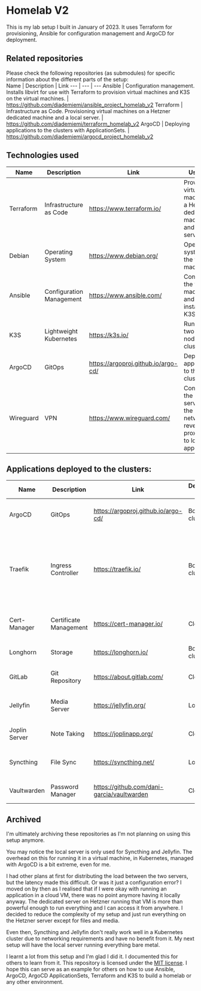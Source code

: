 # Homelab V2
This is my lab setup I built in January of 2023. It uses Terraform for provisioning, Ansible for configuration management and ArgoCD for deployment.  

## Related repositories
Please check the following repositories (as submodules) for specific information about the different parts of the setup:  
Name | Description | Link
--- | --- | ---
Ansible | Configuration management. Installs libvirt for use with Terraform to provision virtual machines and K3S on the virtual machines. | https://github.com/diademiemi/ansible_project_homelab_v2
Terraform | Infrastructure as Code. Provisioning virtual machines on a Hetzner dedicated machine and a local server. | https://github.com/diademiemi/terraform_homelab_v2
ArgoCD | Deploying applications to the clusters with ApplicationSets. | https://github.com/diademiemi/argocd_project_homelab_v2  
## Technologies used

Name | Description | Link | Used for
--- | --- | --- | ---
Terraform | Infrastructure as Code | https://www.terraform.io/ | Provisioning virtual machine on a Hetzner dedicated machine and a local server
Debian | Operating System | https://www.debian.org/ | Operating system for the virtual machines
Ansible | Configuration Management | https://www.ansible.com/ | Configuring the virtual machines and installing K3S
K3S | Lightweight Kubernetes | https://k3s.io/ | Running two single-node clusters
ArgoCD | GitOps | https://argoproj.github.io/argo-cd/ | Deploying applications to the clusters
Wireguard | VPN | https://www.wireguard.com/ | Connecting the remote server to the local network to reverse proxy traffic to local apps

## Applications deployed to the clusters:
Name | Description | Link | Deployed on | Used for
--- | --- | --- | --- | ---
ArgoCD | GitOps | https://argoproj.github.io/argo-cd/ | Both clusters | Deploying applications to the clusters
Traefik | Ingress Controller | https://traefik.io/ | Both clusters | Ingress for all applications. It is exposed to the internet on port 80 and 443 on the Hetzner hosted VM
Cert-Manager | Certificate Management | https://cert-manager.io/ | Cloud | Issuing certificates for all applications
Longhorn | Storage | https://longhorn.io/ | Both clusters | Storage for all applications
GitLab | Git Repository | https://about.gitlab.com/ | Cloud | Git mirror of my GitHub repositories
Jellyfin | Media Server | https://jellyfin.org/ | Local | Media server for my local network
Joplin Server | Note Taking | https://joplinapp.org/ | Cloud | Sync for Joplin on my devices
Syncthing | File Sync | https://syncthing.net/ | Local | Sync for my local files between all my devices
Vaultwarden | Password Manager | https://github.com/dani-garcia/vaultwarden | Cloud | Password manager for my devices

## Archived
I'm ultimately archiving these repositories as I'm not planning on using this setup anymore.  

You may notice the local server is only used for Syncthing and Jellyfin. The overhead on this for running it in a virtual machine, in Kubernetes, managed with ArgoCD is a bit extreme, even for me.  

I had other plans at first for distributing the load between the two servers, but the latency made this difficult. Or was it just a configuration error? I moved on by then as I realised that if I were okay with running an application in a cloud VM, there was no point anymore having it locally anyway. The dedicated server on Hetzner running that VM is more than powerful enough to run everything and I can access it from anywhere. I decided to reduce the complexity of my setup and just run everything on the Hetzner server except for files and media.  

Even then, Syncthing and Jellyfin don't really work well in a Kubernetes cluster due to networking requirements and have no benefit from it. My next setup will have the local server running everything bare metal.  

I learnt a lot from this setup and I'm glad I did it. I documented this for others to learn from it. This repository is licensed under the [MIT license](LICENSE). I hope this can serve as an example for others on how to use Ansible, ArgoCD, ArgoCD ApplicationSets, Terraform and K3S to build a homelab or any other environment.  